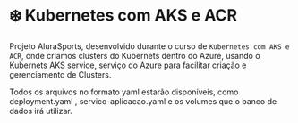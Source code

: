 # :snowflake: Kubernetes com AKS e ACR

Projeto AluraSports, desenvolvido durante o curso de `Kubernetes com AKS e ACR`, onde criamos clusters do Kubernets dentro do Azure, usando o Kubernets AKS service, serviço do Azure para facilitar criação e gerenciamento de Clusters.

Todos os arquivos no formato yaml estarão disponíveis, como deployment.yaml , servico-aplicacao.yaml e os volumes que o banco de dados irá utilizar.